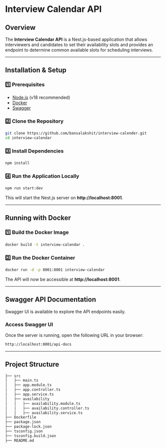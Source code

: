 # Interview Calendar API

## Overview
The **Interview Calendar API** is a Nest.js-based application that allows interviewers and candidates to set their availability slots and provides an endpoint to determine common available slots for scheduling interviews.

---

## Installation & Setup

### **1️⃣ Prerequisites**
- [Node.js](https://nodejs.org/) (v18 recommended)
- [Docker](https://www.docker.com/get-started)
- [Swagger](https://swagger.io/docs)

### **2️⃣ Clone the Repository**
```sh
git clone https://github.com/bansalakshit/interview-calender.git
cd interview-calendar
```

### **3️⃣ Install Dependencies**
```sh
npm install
```

### **4️⃣ Run the Application Locally**
```sh
npm run start:dev
```

This will start the Nest.js server on **http://localhost:8001**.

---

## Running with Docker

### **1️⃣ Build the Docker Image**
```sh
docker build -t interview-calendar .
```

### **2️⃣ Run the Docker Container**
```sh
docker run -d -p 8001:8001 interview-calendar
```

The API will now be accessible at **http://localhost:8001**.

---

## Swagger API Documentation

Swagger UI is available to explore the API endpoints easily.

### Access Swagger UI

Once the server is running, open the following URL in your browser:
```sh
http://localhost:8001/api-docs
```

---

## Project Structure
```sh
├── src
│   ├── main.ts
│   ├── app.module.ts
│   ├── app.controller.ts
│   ├── app.service.ts
│   ├── availability
│   │   ├── availability.module.ts
│   │   ├── availability.controller.ts
│   │   ├── availability.service.ts
├── Dockerfile
├── package.json
├── package-lock.json
├── tsconfig.json
├── tsconfig.build.json
├── README.md
```
